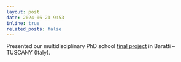 ```yaml
---
layout: post
date: 2024-06-21 9:53
inline: true
related_posts: false
---
```


Presented our multidisciplinary PhD school [final project](https://www.canva.com/design/DAGIrWhMnbs/h1Ei1MQSE5OOfICGc-xK0g/view?utm_content=DAGIrWhMnbs&utm_campaign=designshare&utm_medium=link&utm_source=editor) in Baratti – TUSCANY (Italy).
